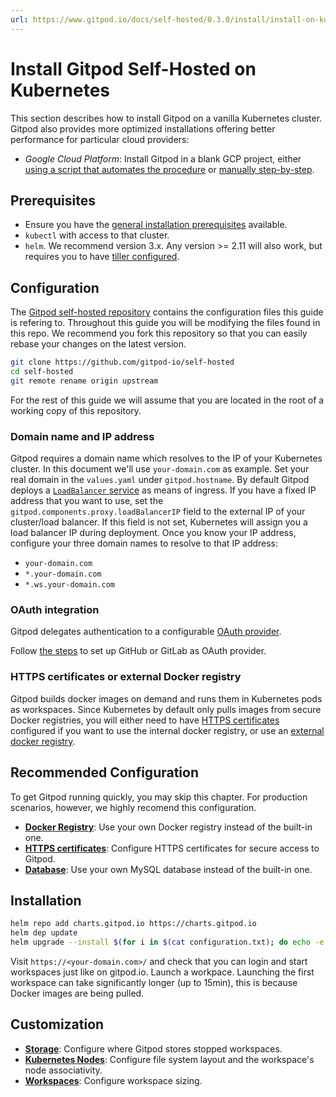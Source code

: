 ```yaml
---
url: https://www.gitpod.io/docs/self-hosted/0.3.0/install/install-on-kubernetes/
---
```


# Install Gitpod Self-Hosted on Kubernetes

This section describes how to install Gitpod on a vanilla Kubernetes cluster.
Gitpod also provides more optimized installations offering better performance for particular cloud providers:
* *Google Cloud Platform*: Install Gitpod in a blank GCP project, either [using a script that automates the procedure](../install-on-gcp-script/) or [manually step-by-step](../install-on-gcp-manual/).

## Prerequisites

- Ensure you have the [general installation prerequisites](../prepare-installation/) available.
- `kubectl` with access to that cluster.
- `helm`. We recommend version 3.x. Any version >= 2.11 will also work, but requires you to have [tiller configured](../helm-2x/).

## Configuration

The [Gitpod self-hosted repository](https://github.com/gitpod-io/self-hosted) contains the configuration files this guide is refering to.
Throughout this guide you will be modifying the files found in this repo.
We recommend you fork this repository so that you can easily rebase your changes on the latest version.

```bash
git clone https://github.com/gitpod-io/self-hosted
cd self-hosted
git remote rename origin upstream
```

For the rest of this guide we will assume that you are located in the root of a working copy of this repository.

### Domain name and IP address
Gitpod requires a domain name which resolves to the IP of your Kubernetes cluster. In this document we'll use `your-domain.com` as example. Set your real domain in the `values.yaml` under `gitpod.hostname`.
By default Gitpod deploys a [`LoadBalancer` service](https://kubernetes.io/docs/concepts/services-networking/service/#loadbalancer) as means of ingress.
If you have a fixed IP address that you want to use, set the `gitpod.components.proxy.loadBalancerIP` field to the external IP of your cluster/load balancer.
If this field is not set, Kubernetes will assign you a load balancer IP during deployment.
Once you know your IP address, configure your three domain names to resolve to that IP address:
 - `your-domain.com`
 - `*.your-domain.com`
 - `*.ws.your-domain.com`

### OAuth integration
Gitpod delegates authentication to a configurable [OAuth provider](../prepare-installation/#user-authorization-and-git-integration).

Follow [the steps](../oauth/) to set up GitHub or GitLab as OAuth provider.

### HTTPS certificates or external Docker registry
Gitpod builds docker images on demand and runs them in Kubernetes pods as workspaces.
Since Kubernetes by default only pulls images from secure Docker registries,
you will either need to have [HTTPS certificates](../https-certs/) configured if you want to use the internal docker registry,
or use an [external docker registry](../docker-registry/).

## Recommended Configuration

To get Gitpod running quickly, you may skip this chapter.
For production scenarios, however, we highly recomend this configuration.

* [**Docker Registry**](../docker-registry/): Use your own Docker registry instead of the built-in one.
* [**HTTPS certificates**](../https-certs/): Configure HTTPS certificates for secure access to Gitpod.
* [**Database**](../database/): Use your own MySQL database instead of the built-in one.

## Installation

```bash
helm repo add charts.gitpod.io https://charts.gitpod.io
helm dep update
helm upgrade --install $(for i in $(cat configuration.txt); do echo -e "-f $i"; done) gitpod .
```

Visit `https://<your-domain.com>/` and check that you can login and start workspaces just like on gitpod.io.
Launch a workpace. Launching the first workspace can take significantly longer (up to 15min), this is because Docker images are being pulled.

## Customization

* [**Storage**](../storage/): Configure where Gitpod stores stopped workspaces.
* [**Kubernetes Nodes**](../nodes/): Configure file system layout and the workspace's node associativity.
* [**Workspaces**](../workspaces/): Configure workspace sizing.
